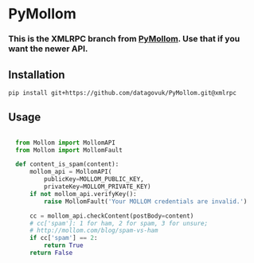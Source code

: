 # PyMollom

### This is the XMLRPC branch from [PyMollom](https://github.com/itkovian/PyMollom). Use that if you want the newer API.

## Installation

`pip install git+https://github.com/datagovuk/PyMollom.git@xmlrpc`


## Usage

```python

  from Mollom import MollomAPI
  from Mollom import MollomFault

  def content_is_spam(content):
      mollom_api = MollomAPI(
          publicKey=MOLLOM_PUBLIC_KEY,
          privateKey=MOLLOM_PRIVATE_KEY)
      if not mollom_api.verifyKey():
          raise MollomFault('Your MOLLOM credentials are invalid.')

      cc = mollom_api.checkContent(postBody=content)
      # cc['spam']: 1 for ham, 2 for spam, 3 for unsure;
      # http://mollom.com/blog/spam-vs-ham
      if cc['spam'] == 2:
          return True
      return False

```
